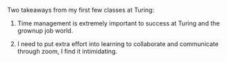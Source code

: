 Two takeaways from my first few classes at Turing:

1. Time management is extremely important to success at Turing and the grownup job world.

2. I need to put extra effort into learning to collaborate and communicate through zoom, I find it intimidating.  
